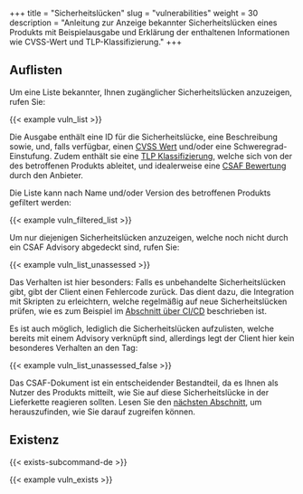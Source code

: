 +++
title = "Sicherheitslücken"
slug = "vulnerabilities"
weight = 30
description = "Anleitung zur Anzeige bekannter Sicherheitslücken eines Produkts mit Beispielausgabe und Erklärung der enthaltenen Informationen wie CVSS-Wert und TLP-Klassifizierung."
+++

## Auflisten

Um eine Liste bekannter, Ihnen zugänglicher Sicherheitslücken anzuzeigen, rufen Sie:

{{< example vuln_list >}}

Die Ausgabe enthält eine ID für die Sicherheitslücke, eine Beschreibung sowie, und, falls verfügbar, einen  [CVSS Wert](https://www.first.org/cvss/) und/oder eine Schweregrad-Einstufung. Zudem enthält sie eine [TLP Klassifizierung](https://www.first.org/tlp/), welche sich von der des betroffenen Produkts ableitet, und idealerweise eine [CSAF Bewertung](https://www.csaf.io/) durch den Anbieter.

Die Liste kann nach Name und/oder Version des betroffenen Produkts gefiltert werden:

{{< example vuln_filtered_list >}}

Um nur diejenigen Sicherheitslücken anzuzeigen, welche noch nicht durch ein CSAF Advisory abgedeckt sind, rufen Sie:

{{< example vuln_list_unassessed >}}

Das Verhalten ist hier besonders: Falls es unbehandelte Sicherheitslücken gibt, gibt der Client einen Fehlercode zurück. Das dient dazu, die Integration mit Skripten zu erleichtern, welche regelmäßig auf neue Sicherheitslücken prüfen, wie es zum Beispiel im [Abschnitt über CI/CD](/de/integration/ci-cd) beschrieben ist.

Es ist auch möglich, lediglich die Sicherheitslücken aufzulisten, welche bereits mit einem Advisory verknüpft sind, allerdings legt der Client hier kein besonderes Verhalten an den Tag:

{{< example vuln_list_unassessed_false >}}

Das CSAF-Dokument ist ein entscheidender Bestandteil, da es Ihnen als Nutzer des Produkts mitteilt, wie Sie auf diese Sicherheitslücke in der Lieferkette reagieren sollten. Lesen Sie den [nächsten Abschnitt](/de/client/consumer/csaf-docs/), um herauszufinden, wie Sie darauf zugreifen können.

## Existenz

{{< exists-subcommand-de >}}

{{< example vuln_exists >}}
